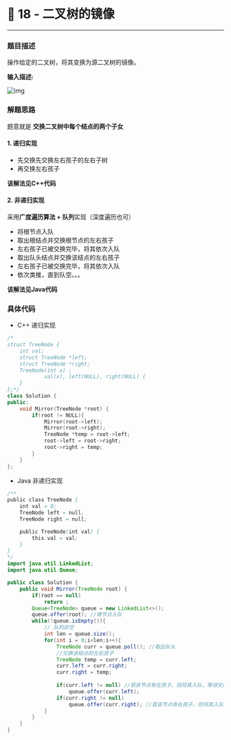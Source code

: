#  🤡 18 - 二叉树的镜像

---



### 题目描述

操作给定的二叉树，将其变换为源二叉树的镜像。

**输入描述:**

![img](https://cdn.nlark.com/yuque/0/2020/png/1237282/1586187531137-27a1bc16-dc15-4f34-ab67-1bb90f8129ba.png)



### 解题思路

题意就是 **交换二叉树中每个结点的两个子女**



#### 1. 递归实现

- 先交换先交换左右孩子的左右子树
- 再交换左右孩子



**该解法见C++代码**



#### 2. 非递归实现



采用**广度遍历算法 + 队列**实现（深度遍历也可）



- 将根节点入队
- 取出根结点并交换根节点的左右孩子
- 左右孩子已被交换完毕，将其依次入队
- 取出队头结点并交换该结点的左右孩子
- 左右孩子已被交换完毕，将其依次入队
- 依次类推，直到队空。。。



**该解法见Java代码**



### 具体代码

- C++ 递归实现

```c++
/*
struct TreeNode {
    int val;
    struct TreeNode *left;
    struct TreeNode *right;
    TreeNode(int x) :
            val(x), left(NULL), right(NULL) {
    }
};*/
class Solution {
public:
    void Mirror(TreeNode *root) {
        if(root != NULL){
            Mirror(root->left);
            Mirror(root->right);
            TreeNode *temp = root->left;
            root->left = root->right;
            root->right = temp;
        }
    }
};
```



- Java 非递归实现



```java
/**
public class TreeNode {
    int val = 0;
    TreeNode left = null;
    TreeNode right = null;

    public TreeNode(int val) {
        this.val = val;
    }
}
*/
import java.util.LinkedList;
import java.util.Queue;

public class Solution {
    public void Mirror(TreeNode root) {
        if(root == null)
            return ;
        Queue<TreeNode> queue = new LinkedList<>();
        queue.offer(root); //根节点入队
        while(!queue.isEmpty()){
            // 队列非空
            int len = queue.size();
            for(int i = 0;i<len;i++){ 
                TreeNode curr = queue.poll(); //取出队头
                //交换该结点的左右孩子
                TreeNode temp = curr.left;
                curr.left = curr.right;
                curr.right = temp;
                
                if(curr.left != null) //若该节点有左孩子，则将其入队，等待交换
                    queue.offer(curr.left);
                if(curr.right != null)
                    queue.offer(curr.right); //若该节点有右孩子，则将其入队，等待交换
            }
        }
    }   
}
```